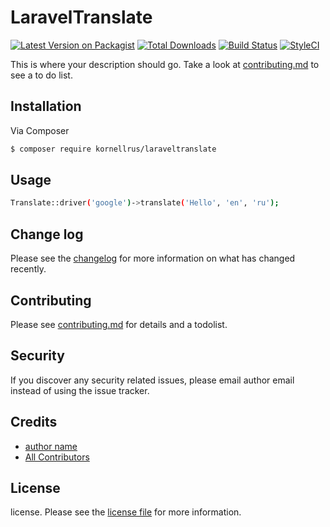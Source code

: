# LaravelTranslate

[![Latest Version on Packagist][ico-version]][link-packagist]
[![Total Downloads][ico-downloads]][link-downloads]
[![Build Status][ico-travis]][link-travis]
[![StyleCI][ico-styleci]][link-styleci]

This is where your description should go. Take a look at [contributing.md](contributing.md) to see a to do list.

## Installation

Via Composer

``` bash
$ composer require kornellrus/laraveltranslate
```

## Usage
``` bash
Translate::driver('google')->translate('Hello', 'en', 'ru');
```
## Change log

Please see the [changelog](changelog.md) for more information on what has changed recently.

## Contributing

Please see [contributing.md](contributing.md) for details and a todolist.

## Security

If you discover any security related issues, please email author email instead of using the issue tracker.

## Credits

- [author name][link-author]
- [All Contributors][link-contributors]

## License

license. Please see the [license file](license.md) for more information.

[ico-version]: https://img.shields.io/packagist/v/kornellrus/laraveltranslate.svg?style=flat-square
[ico-downloads]: https://img.shields.io/packagist/dt/kornellrus/laraveltranslate.svg?style=flat-square
[ico-travis]: https://img.shields.io/travis/kornellrus/laraveltranslate/master.svg?style=flat-square
[ico-styleci]: https://styleci.io/repos/12345678/shield

[link-packagist]: https://packagist.org/packages/kornellrus/laraveltranslate
[link-downloads]: https://packagist.org/packages/kornellrus/laraveltranslate
[link-travis]: https://travis-ci.org/kornellrus/laraveltranslate
[link-styleci]: https://styleci.io/repos/12345678
[link-author]: https://github.com/kornellrus
[link-contributors]: ../../contributors

